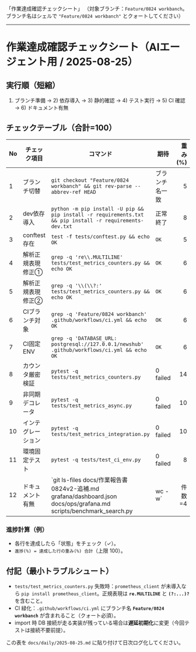 「作業達成確認チェックシート」
（対象ブランチ：`Feature/0824 workbanch`。ブランチ名はシェルで `"Feature/0824 workbanch"` とクォートしてください）

---

# 作業達成確認チェックシート（AIエージェント用 / 2025-08-25）

## 実行順（短縮）

1. ブランチ準備 → 2) 依存導入 → 3) 静的確認 → 4) テスト実行 → 5) CI 確認 → 6) ドキュメント有無

## チェックテーブル（合計=100）

| No | チェック項目     | コマンド                                                                                                          | 期待       | 重み(%) | 状態   |      |
| -- | ---------- | ------------------------------------------------------------------------------------------------------------- | -------- | ----: | ---- | ---- |
| 1  | ブランチ切替     | `git checkout "Feature/0824 workbanch" && git rev-parse --abbrev-ref HEAD`                                    | ブランチ名一致  |     5 | \[ ] |      |
| 2  | dev依存導入    | `python -m pip install -U pip && pip install -r requirements.txt && pip install -r requirements-dev.txt`      | 正常終了     |     8 | \[ ] |      |
| 3  | conftest存在 | `test -f tests/conftest.py && echo OK`                                                                        | `OK`     |     5 | \[x] |      |
| 4  | 解析正規表現修正①  | `grep -q 're\\.MULTILINE' tests/test_metrics_counters.py && echo OK`                                          | `OK`     |     6 | \[x] |      |
| 5  | 解析正規表現修正②  | `grep -q '\\(\\?:' tests/test_metrics_counters.py && echo OK`                                                 | `OK`     |     6 | \[x] |      |
| 6  | CIブランチ対象   | `grep -q 'Feature/0824 workbanch' .github/workflows/ci.yml && echo OK`                                        | `OK`     |     6 | \[x] |      |
| 7  | CI固定ENV    | `grep -q 'DATABASE_URL: postgresql://127.0.0.1/newshub' .github/workflows/ci.yml && echo OK`                  | `OK`     |     6 | \[x] |      |
| 8  | カウンタ厳密検証   | `pytest -q tests/test_metrics_counters.py`                                                                    | 0 failed |    14 | \[ ] |      |
| 9  | 非同期デコレータ   | `pytest -q tests/test_metrics_async.py`                                                                       | 0 failed |    10 | \[ ] |      |
| 10 | インテグレーション  | `pytest -q tests/test_metrics_integration.py`                                                                 | 0 failed |    10 | \[ ] |      |
| 11 | 環境固定テスト    | `pytest -q tests/test_ci_env.py`                                                                              | 0 failed |     8 | \[ ] |      |
| 12 | ドキュメント有無   | \`git ls-files docs/作業報告書0824v2-追補.md grafana/dashboard.json docs/ops/grafana.md scripts/benchmark\_search.py | wc -w\`  |  件数=4 | 10   | \[x] |

### 進捗計算（例）

* 各行を達成したら「状態」をチェック（✓）。
* `進捗(%) = 達成した行の重み(%) 合計`（上限 100）。

## 付記（最小トラブルシュート）

* `tests/test_metrics_counters.py` 失敗時：`prometheus_client` が未導入なら `pip install prometheus_client`。正規表現は **`re.MULTILINE`** と **`(?:...)?`** を含むこと。
* CI 緑化：`.github/workflows/ci.yml` にブランチ名 **`Feature/0824 workbanch`** が含まれること（クォート必須）。
* import 時 DB 接続が走る実装が残っている場合は**遅延初期化**に変更（今回テストは接続不要前提）。

この表を `docs/daily/2025-08-25.md` に貼り付けて日次ログ化してください。
